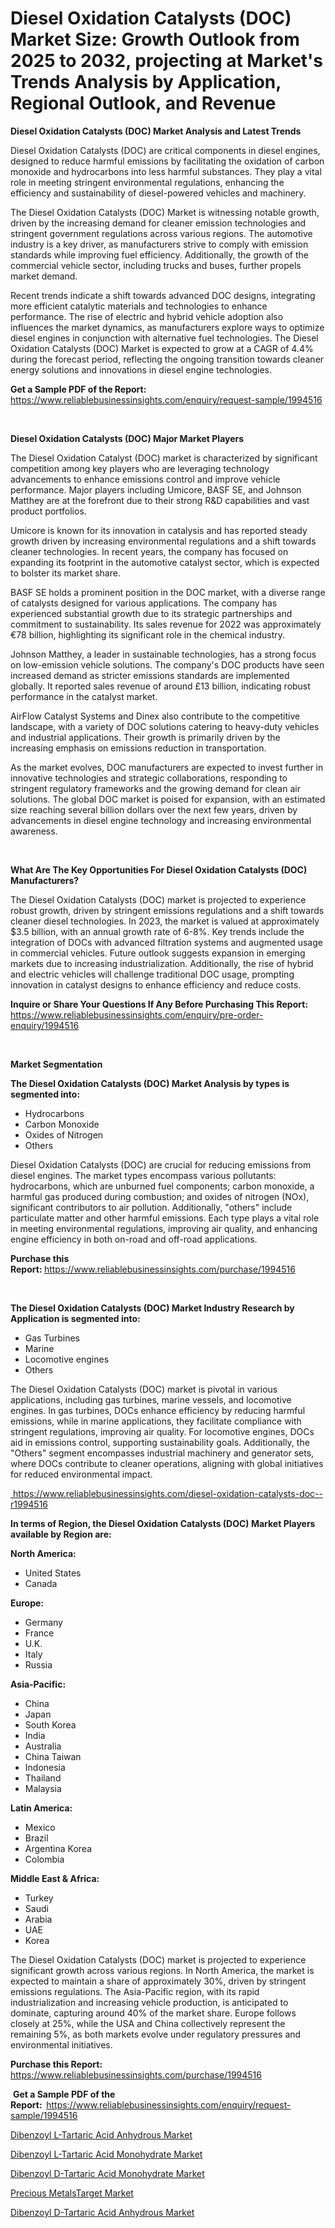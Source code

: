 <p><h1>Diesel Oxidation Catalysts (DOC) Market Size: Growth Outlook from 2025 to 2032, projecting at Market's Trends Analysis by Application, Regional Outlook, and Revenue</h1></p><p><strong>Diesel Oxidation Catalysts (DOC) Market Analysis and Latest Trends</strong></p>
<p><p>Diesel Oxidation Catalysts (DOC) are critical components in diesel engines, designed to reduce harmful emissions by facilitating the oxidation of carbon monoxide and hydrocarbons into less harmful substances. They play a vital role in meeting stringent environmental regulations, enhancing the efficiency and sustainability of diesel-powered vehicles and machinery.</p><p>The Diesel Oxidation Catalysts (DOC) Market is witnessing notable growth, driven by the increasing demand for cleaner emission technologies and stringent government regulations across various regions. The automotive industry is a key driver, as manufacturers strive to comply with emission standards while improving fuel efficiency. Additionally, the growth of the commercial vehicle sector, including trucks and buses, further propels market demand. </p><p>Recent trends indicate a shift towards advanced DOC designs, integrating more efficient catalytic materials and technologies to enhance performance. The rise of electric and hybrid vehicle adoption also influences the market dynamics, as manufacturers explore ways to optimize diesel engines in conjunction with alternative fuel technologies. The Diesel Oxidation Catalysts (DOC) Market is expected to grow at a CAGR of 4.4% during the forecast period, reflecting the ongoing transition towards cleaner energy solutions and innovations in diesel engine technologies.</p></p>
<p><strong>Get a Sample PDF of the Report:&nbsp;</strong> <a href="https://www.reliablebusinessinsights.com/enquiry/request-sample/1994516?utm_campaign=96&utm_medium=2&utm_source=Github&utm_content=ia&utm_term=03042025&utm_id=diesel-oxidation-catalysts-doc">https://www.reliablebusinessinsights.com/enquiry/request-sample/1994516</a></p>
<p>&nbsp;</p>
<p><strong>Diesel Oxidation Catalysts (DOC) Major Market Players</strong></p>
<p><p>The Diesel Oxidation Catalyst (DOC) market is characterized by significant competition among key players who are leveraging technology advancements to enhance emissions control and improve vehicle performance. Major players including Umicore, BASF SE, and Johnson Matthey are at the forefront due to their strong R&D capabilities and vast product portfolios.</p><p>Umicore is known for its innovation in catalysis and has reported steady growth driven by increasing environmental regulations and a shift towards cleaner technologies. In recent years, the company has focused on expanding its footprint in the automotive catalyst sector, which is expected to bolster its market share.</p><p>BASF SE holds a prominent position in the DOC market, with a diverse range of catalysts designed for various applications. The company has experienced substantial growth due to its strategic partnerships and commitment to sustainability. Its sales revenue for 2022 was approximately €78 billion, highlighting its significant role in the chemical industry.</p><p>Johnson Matthey, a leader in sustainable technologies, has a strong focus on low-emission vehicle solutions. The company's DOC products have seen increased demand as stricter emissions standards are implemented globally. It reported sales revenue of around £13 billion, indicating robust performance in the catalyst market.</p><p>AirFlow Catalyst Systems and Dinex also contribute to the competitive landscape, with a variety of DOC solutions catering to heavy-duty vehicles and industrial applications. Their growth is primarily driven by the increasing emphasis on emissions reduction in transportation.</p><p>As the market evolves, DOC manufacturers are expected to invest further in innovative technologies and strategic collaborations, responding to stringent regulatory frameworks and the growing demand for clean air solutions. The global DOC market is poised for expansion, with an estimated size reaching several billion dollars over the next few years, driven by advancements in diesel engine technology and increasing environmental awareness.</p></p>
<p>&nbsp;</p>
<p><strong>What Are The Key Opportunities For Diesel Oxidation Catalysts (DOC) Manufacturers?</strong></p>
<p><p>The Diesel Oxidation Catalysts (DOC) market is projected to experience robust growth, driven by stringent emissions regulations and a shift towards cleaner diesel technologies. In 2023, the market is valued at approximately $3.5 billion, with an annual growth rate of 6-8%. Key trends include the integration of DOCs with advanced filtration systems and augmented usage in commercial vehicles. Future outlook suggests expansion in emerging markets due to increasing industrialization. Additionally, the rise of hybrid and electric vehicles will challenge traditional DOC usage, prompting innovation in catalyst designs to enhance efficiency and reduce costs.</p></p>
<p><strong>Inquire or Share Your Questions If Any Before Purchasing This Report:</strong> <a href="https://www.reliablebusinessinsights.com/enquiry/pre-order-enquiry/1994516?utm_campaign=96&utm_medium=2&utm_source=Github&utm_content=ia&utm_term=03042025&utm_id=diesel-oxidation-catalysts-doc">https://www.reliablebusinessinsights.com/enquiry/pre-order-enquiry/1994516</a></p>
<p>&nbsp;</p>
<p><strong>Market Segmentation</strong></p>
<p><strong>The Diesel Oxidation Catalysts (DOC) Market Analysis by types is segmented into:</strong></p>
<p><ul><li>Hydrocarbons</li><li>Carbon Monoxide</li><li>Oxides of Nitrogen</li><li>Others</li></ul></p>
<p><p>Diesel Oxidation Catalysts (DOC) are crucial for reducing emissions from diesel engines. The market types encompass various pollutants: hydrocarbons, which are unburned fuel components; carbon monoxide, a harmful gas produced during combustion; and oxides of nitrogen (NOx), significant contributors to air pollution. Additionally, "others" include particulate matter and other harmful emissions. Each type plays a vital role in meeting environmental regulations, improving air quality, and enhancing engine efficiency in both on-road and off-road applications.</p></p>
<p><strong>Purchase this Report:&nbsp;</strong><a href="https://www.reliablebusinessinsights.com/purchase/1994516?utm_campaign=96&utm_medium=2&utm_source=Github&utm_content=ia&utm_term=03042025&utm_id=diesel-oxidation-catalysts-doc">https://www.reliablebusinessinsights.com/purchase/1994516</a></p>
<p>&nbsp;</p>
<p><strong>The Diesel Oxidation Catalysts (DOC) Market Industry Research by Application is segmented into:</strong></p>
<p><ul><li>Gas Turbines</li><li>Marine</li><li>Locomotive engines</li><li>Others</li></ul></p>
<p><p>The Diesel Oxidation Catalysts (DOC) market is pivotal in various applications, including gas turbines, marine vessels, and locomotive engines. In gas turbines, DOCs enhance efficiency by reducing harmful emissions, while in marine applications, they facilitate compliance with stringent regulations, improving air quality. For locomotive engines, DOCs aid in emissions control, supporting sustainability goals. Additionally, the "Others" segment encompasses industrial machinery and generator sets, where DOCs contribute to cleaner operations, aligning with global initiatives for reduced environmental impact.</p></p>
<p><a href="https://www.reliablebusinessinsights.com/diesel-oxidation-catalysts-doc--r1994516?utm_campaign=96&utm_medium=2&utm_source=Github&utm_content=ia&utm_term=03042025&utm_id=diesel-oxidation-catalysts-doc">&nbsp;https://www.reliablebusinessinsights.com/diesel-oxidation-catalysts-doc--r1994516</a></p>
<p><strong>In terms of Region, the Diesel Oxidation Catalysts (DOC) Market Players available by Region are:</strong></p>
<p>
    <p> <strong> North America: </strong>
        <ul>
            <li>United States</li>
            <li>Canada</li>
        </ul>
        </p> 
    <p> <strong> Europe: </strong>
        <ul>
            <li>Germany</li>
            <li>France</li>
            <li>U.K.</li>
            <li>Italy</li>
            <li>Russia</li>
        </ul>
        </p> 
    <p> <strong> Asia-Pacific: </strong>
        <ul>
            <li>China</li>
            <li>Japan</li>
            <li>South Korea</li>
            <li>India</li>
            <li>Australia</li>
            <li>China Taiwan</li>
            <li>Indonesia</li>
            <li>Thailand</li>
            <li>Malaysia</li>
        </ul>
        </p> 
    <p> <strong> Latin America: </strong>
        <ul>
            <li>Mexico</li>
            <li>Brazil</li>
            <li>Argentina Korea</li>
            <li>Colombia</li>
        </ul>
        </p> 
    <p> <strong> Middle East & Africa: </strong>
        <ul>
            <li>Turkey</li>
            <li>Saudi</li>
            <li>Arabia</li>
            <li>UAE</li>
            <li>Korea</li>
        </ul>
    </p>
    </p>
<p><p>The Diesel Oxidation Catalysts (DOC) market is projected to experience significant growth across various regions. In North America, the market is expected to maintain a share of approximately 30%, driven by stringent emissions regulations. The Asia-Pacific region, with its rapid industrialization and increasing vehicle production, is anticipated to dominate, capturing around 40% of the market share. Europe follows closely at 25%, while the USA and China collectively represent the remaining 5%, as both markets evolve under regulatory pressures and environmental initiatives.</p></p>
<p><strong>Purchase this Report: </strong><a href="https://www.reliablebusinessinsights.com/purchase/1994516?utm_campaign=96&utm_medium=2&utm_source=Github&utm_content=ia&utm_term=03042025&utm_id=diesel-oxidation-catalysts-doc">https://www.reliablebusinessinsights.com/purchase/1994516</a></p>
<p>&nbsp;<strong>Get a Sample PDF of the Report:&nbsp;&nbsp;</strong><a href="https://www.reliablebusinessinsights.com/enquiry/request-sample/1994516?utm_campaign=96&utm_medium=2&utm_source=Github&utm_content=ia&utm_term=03042025&utm_id=diesel-oxidation-catalysts-doc">https://www.reliablebusinessinsights.com/enquiry/request-sample/1994516</a></p>
<p><strong></strong></p>
<p><p><a href="https://github.com/avirsuckra/Market-Research-Report-List-1/blob/main/dibenzoyl-l-tartaric-acid-anhydrous-market.md?utm_campaign=96&utm_medium=2&utm_source=Github&utm_content=ia&utm_term=03042025&utm_id=diesel-oxidation-catalysts-doc">Dibenzoyl L-Tartaric Acid Anhydrous Market</a></p><p><a href="https://github.com/nicoytabiz7/Market-Research-Report-List-1/blob/main/dibenzoyl-l-tartaric-acid-monohydrate-market.md?utm_campaign=96&utm_medium=2&utm_source=Github&utm_content=ia&utm_term=03042025&utm_id=diesel-oxidation-catalysts-doc">Dibenzoyl L-Tartaric Acid Monohydrate Market</a></p><p><a href="https://github.com/sekohlorik/Market-Research-Report-List-1/blob/main/dibenzoyl-d-tartaric-acid-monohydrate-market.md?utm_campaign=96&utm_medium=2&utm_source=Github&utm_content=ia&utm_term=03042025&utm_id=diesel-oxidation-catalysts-doc">Dibenzoyl D-Tartaric Acid Monohydrate Market</a></p><p><a href="https://github.com/timayuethem/Market-Research-Report-List-1/blob/main/precious-metalstarget-market.md?utm_campaign=96&utm_medium=2&utm_source=Github&utm_content=ia&utm_term=03042025&utm_id=diesel-oxidation-catalysts-doc">Precious MetalsTarget Market</a></p><p><a href="https://github.com/brabolyrah3h/Market-Research-Report-List-1/blob/main/dibenzoyl-d-tartaric-acid-anhydrous-market.md?utm_campaign=96&utm_medium=2&utm_source=Github&utm_content=ia&utm_term=03042025&utm_id=diesel-oxidation-catalysts-doc">Dibenzoyl D-Tartaric Acid Anhydrous Market</a></p></p>